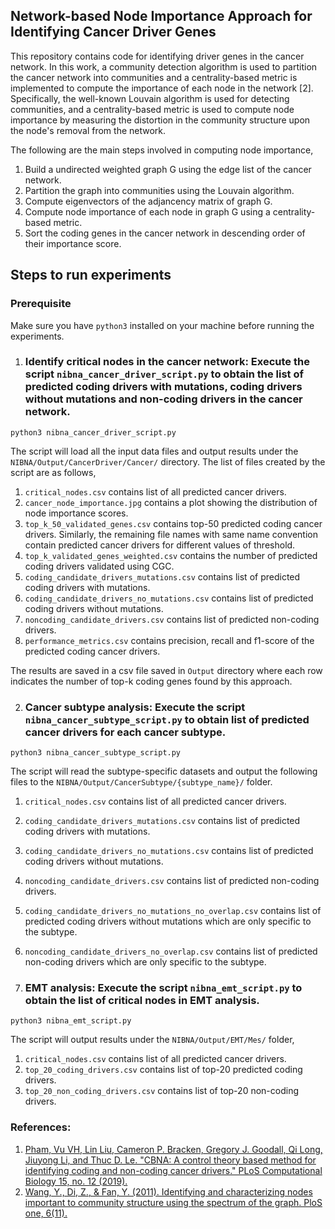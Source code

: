 ## Network-based Node Importance Approach for Identifying Cancer Driver Genes

This repository contains code for identifying driver genes in the cancer network. In this work, a community detection algorithm is used to partition the cancer network into communities and a centrality-based metric is implemented to compute the importance of each node in the network [2]. Specifically, the well-known Louvain algorithm is used for detecting communities, and a centrality-based metric is used to compute node importance by measuring the distortion in the community structure upon the node's removal from the network. 

The following are the main steps involved in computing node importance,
1. Build a undirected weighted graph G using the edge list of the cancer network.
2. Partition the graph into communities using the Louvain algorithm.
3. Compute eigenvectors of the adjancency matrix of graph G.
4. Compute node importance of each node in graph G using a centrality-based metric.
5. Sort the coding genes in the cancer network in descending order of their importance score.

## Steps to run experiments

### Prerequisite
Make sure you have `python3` installed on your machine before running the experiments.

1. ### Identify critical nodes in the cancer network: Execute the script `nibna_cancer_driver_script.py` to obtain the list of predicted coding drivers with mutations, coding drivers without mutations and non-coding drivers in the cancer network.
```
python3 nibna_cancer_driver_script.py
```
The script will load all the input data files and output results under the `NIBNA/Output/CancerDriver/Cancer/` directory. The list of files created by the script are as follows,
1. `critical_nodes.csv` contains list of all predicted cancer drivers.
2. `cancer_node_importance.jpg` contains a plot showing the distribution of node importance scores.
3. `top_k_50_validated_genes.csv` contains top-50 predicted coding cancer drivers. Similarly, the remaining file names with same name convention contain predicted cancer drivers for different values of threshold.
4. `top_k_validated_genes_weighted.csv` contains the number of predicted coding drivers validated using CGC.
5. `coding_candidate_drivers_mutations.csv` contains list of predicted coding drivers with mutations.
6. `coding_candidate_drivers_no_mutations.csv` contains list of predicted coding drivers without mutations.
7. `noncoding_candidate_drivers.csv` contains list of predicted non-coding drivers.
8. `performance_metrics.csv` contains precision, recall and f1-score of the predicted coding cancer drivers.

The results are saved in a csv file saved in `Output` directory where each row indicates the number of top-k coding genes found by this approach.

2. ### Cancer subtype analysis: Execute the script `nibna_cancer_subtype_script.py` to obtain list of predicted cancer drivers for each cancer subtype.
```
python3 nibna_cancer_subtype_script.py
```
The script will read the subtype-specific datasets and output the following files to the `NIBNA/Output/CancerSubtype/{subtype_name}/` folder.
1. `critical_nodes.csv` contains list of all predicted cancer drivers.
2. `coding_candidate_drivers_mutations.csv` contains list of predicted coding drivers with mutations.
3. `coding_candidate_drivers_no_mutations.csv` contains list of predicted coding drivers without mutations.
4. `noncoding_candidate_drivers.csv` contains list of predicted non-coding drivers.
5. `coding_candidate_drivers_no_mutations_no_overlap.csv` contains list of predicted coding drivers without mutations which are only specific to the subtype.
6. `noncoding_candidate_drivers_no_overlap.csv` contains list of predicted non-coding drivers which are only specific to the subtype.


3. ### EMT analysis: Execute the script `nibna_emt_script.py` to obtain the list of critical nodes in EMT analysis.
```
python3 nibna_emt_script.py
```
The script will output results under the `NIBNA/Output/EMT/Mes/` folder,
1. `critical_nodes.csv` contains list of all predicted cancer drivers.
2. `top_20_coding_drivers.csv` contains list of top-20 predicted coding drivers.
3. `top_20_non_coding_drivers.csv` contains list of top-20 non-coding drivers.


### References:
1. [Pham, Vu VH, Lin Liu, Cameron P. Bracken, Gregory J. Goodall, Qi Long, Jiuyong Li, and Thuc D. Le. "CBNA: A control theory based method for identifying coding and non-coding cancer drivers." PLoS Computational Biology 15, no. 12 (2019).](https://journals.plos.org/ploscompbiol/article?id=10.1371/journal.pcbi.1007538#sec009)
2. [Wang, Y., Di, Z., & Fan, Y. (2011). Identifying and characterizing nodes important to community structure using the spectrum of the graph. PloS one, 6(11).](https://journals.plos.org/plosone/article?id=10.1371/journal.pone.0027418)
